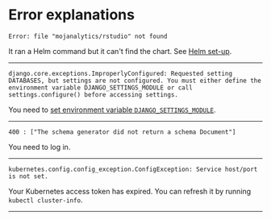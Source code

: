 # Error explanations


    Error: file "mojanalytics/rstudio" not found

It ran a Helm command but it can't find the chart. See [Helm set-up](doc/helm.md).

---

    django.core.exceptions.ImproperlyConfigured: Requested setting DATABASES, but settings are not configured. You must either define the environment variable DJANGO_SETTINGS_MODULE or call settings.configure() before accessing settings.

You need to [set environment variable `DJANGO_SETTINGS_MODULE`](doc/environment.md).

---

    400 : ["The schema generator did not return a schema Document"]

You need to log in.

---

    kubernetes.config.config_exception.ConfigException: Service host/port is not set.

Your Kubernetes access token has expired. You can refresh it by running `kubectl
cluster-info`.

---
